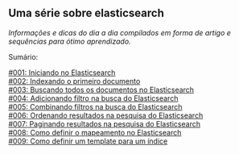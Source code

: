## Uma série sobre elasticsearch

*Informações e dicas do dia a dia compilados em forma de artigo e sequências para ótimo aprendizado.*

Sumário:

[#001: Iniciando no Elasticsearch](https://github.com/brunoflegler/elasticsearch-course/blob/master/001/readme.md)\
[#002: Indexando o primeiro documento](https://github.com/brunoflegler/elasticsearch-course/blob/master/002/readme.md)\
[#003: Buscando todos os documentos no Elasticsearch](https://github.com/brunoflegler/elasticsearch-course/blob/master/003/readme.md)\
[#004: Adicionando filtro na busca do Elasticsearch](https://github.com/brunoflegler/elasticsearch-course/blob/master/004/readme.md)\
[#005: Combinando filtros na busca do Elasticsearch](https://github.com/brunoflegler/elasticsearch-course/blob/master/005/readme.md)\
[#006: Ordenando resultados na pesquisa do Elasticsearch](https://github.com/brunoflegler/elasticsearch-course/blob/master/006/readme.md)\
[#007: Paginando resultados na pesquisa do Elasticsearch](https://github.com/brunoflegler/elasticsearch-course/blob/master/007/readme.md)\
[#008: Como definir o mapeamento no Elasticsearch](https://github.com/brunoflegler/elasticsearch-course/blob/master/008/readme.md)\
[#009: Como definir um template para um índice](https://github.com/brunoflegler/elasticsearch-course/blob/master/009/readme.md)

